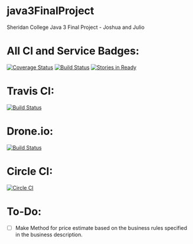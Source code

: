 java3FinalProject
=================

Sheridan College Java 3 Final Project - Joshua and Julio

All CI and Service Badges:
====
[![Coverage Status](https://img.shields.io/coveralls/juliosueiras/java3FinalProject.svg)](https://coveralls.io/r/juliosueiras/java3FinalProject?branch=mavenVersion)
[![Build Status](http://juliosueirasstuff.me:8080/buildStatus/icon?job=java3FinalProjectMaven)](http://juliosueirasstuff.me:8080/job/java3FinalProjectMaven/)
[![Stories in Ready](https://badge.waffle.io/juliosueiras/java3finalproject.png?label=ready&title=Ready)](https://waffle.io/juliosueiras/java3finalproject)

Travis CI:
======
[![Build Status](https://travis-ci.org/juliosueiras/java3FinalProject.svg)](https://travis-ci.org/juliosueiras/java3FinalProject)

Drone.io:
=====
[![Build Status](https://drone.io/github.com/juliosueiras/java3FinalProject/status.png)](https://drone.io/github.com/juliosueiras/java3FinalProject/latest)

Circle CI:
=====
[![Circle CI](https://circleci.com/gh/juliosueiras/java3FinalProject.svg?style=svg)](https://circleci.com/gh/juliosueiras/java3FinalProject)



To-Do:
=====
* [ ] Make Method for price estimate based on the business rules specified in the business description.
